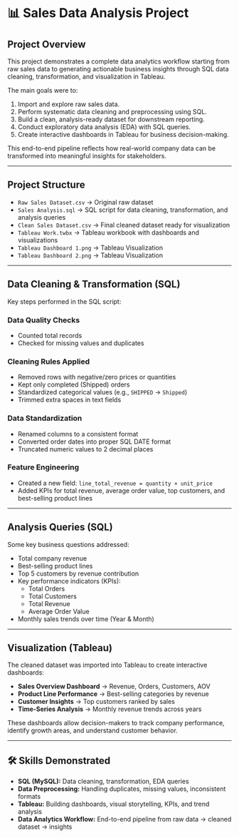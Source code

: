 # 📊 Sales Data Analysis Project

## Project Overview
This project demonstrates a complete data analytics workflow starting from raw sales data to generating actionable business insights through SQL data cleaning, transformation, and visualization in Tableau.  

The main goals were to:  
1. Import and explore raw sales data.  
2. Perform systematic data cleaning and preprocessing using SQL.  
3. Build a clean, analysis-ready dataset for downstream reporting.  
4. Conduct exploratory data analysis (EDA) with SQL queries.  
5. Create interactive dashboards in Tableau for business decision-making.  

This end-to-end pipeline reflects how real-world company data can be transformed into meaningful insights for stakeholders.  

---

## Project Structure
- `Raw Sales Dataset.csv` → Original raw dataset  
- `Sales Analysis.sql` → SQL script for data cleaning, transformation, and analysis queries  
- `Clean Sales Dataset.csv` → Final cleaned dataset ready for visualization  
- `Tableau Work.twbx` → Tableau workbook with dashboards and visualizations  
- `Tableau Dashboard 1.png` → Tableau Visualization
- `Tableau Dashboard 2.png` → Tableau Visualization
---

## Data Cleaning & Transformation (SQL)
Key steps performed in the SQL script:  

### Data Quality Checks  
- Counted total records  
- Checked for missing values and duplicates  

### Cleaning Rules Applied  
- Removed rows with negative/zero prices or quantities  
- Kept only completed (Shipped) orders  
- Standardized categorical values (e.g., `SHIPPED` → `Shipped`)  
- Trimmed extra spaces in text fields  

### Data Standardization  
- Renamed columns to a consistent format  
- Converted order dates into proper SQL DATE format  
- Truncated numeric values to 2 decimal places  

### Feature Engineering  
- Created a new field: `line_total_revenue = quantity × unit_price`  
- Added KPIs for total revenue, average order value, top customers, and best-selling product lines  

---

## Analysis Queries (SQL)
Some key business questions addressed:  
- Total company revenue  
- Best-selling product lines  
- Top 5 customers by revenue contribution  
- Key performance indicators (KPIs):  
  - Total Orders  
  - Total Customers  
  - Total Revenue  
  - Average Order Value  
- Monthly sales trends over time (Year & Month)  

---

## Visualization (Tableau)
The cleaned dataset was imported into Tableau to create interactive dashboards:  
- **Sales Overview Dashboard** → Revenue, Orders, Customers, AOV  
- **Product Line Performance** → Best-selling categories by revenue  
- **Customer Insights** → Top customers ranked by sales  
- **Time-Series Analysis** → Monthly revenue trends across years  

These dashboards allow decision-makers to track company performance, identify growth areas, and understand customer behavior.  

---

## 🛠 Skills Demonstrated
- **SQL (MySQL):** Data cleaning, transformation, EDA queries  
- **Data Preprocessing:** Handling duplicates, missing values, inconsistent formats  
- **Tableau:** Building dashboards, visual storytelling, KPIs, and trend analysis  
- **Data Analytics Workflow:** End-to-end pipeline from raw data → cleaned dataset → insights  
